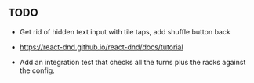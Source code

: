 ## TODO

- Get rid of hidden text input with tile taps, add shuffle button back

- https://react-dnd.github.io/react-dnd/docs/tutorial

- Add an integration test that checks all the turns plus the racks against the config.
